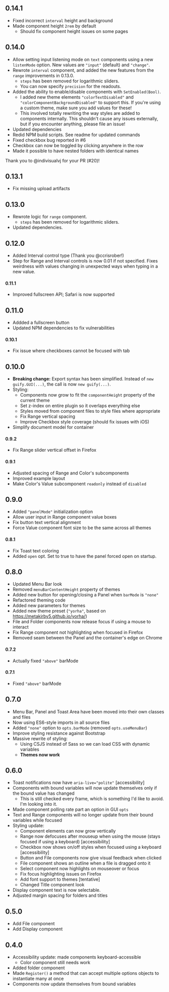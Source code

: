 ## 0.14.1

- Fixed incorrect `interval` height and background
- Made component height `2rem` by default
    - Should fix component height issues on some pages

## 0.14.0

- Allow setting input listening mode on `text` components using a new `listenMode` option. New values are `"input"` (default) and `"change"`.
- Rewrote `interval` component, and added the new features from the `range` improvements in 0.13.0.
    - `steps` has been removed for logarithmic sliders.
    - You can now specify `precision` for the readouts.
- Added the ability to enable/disable components with `SetEnabled(Bool)`.
    - I added new theme elements `"colorTextDisabled"` and `"colorComponentBackgroundDisabled"` to support this. If you're using a custom theme, make sure you add values for these!
    - This involved totally rewriting the way styles are added to components internally. This shouldn't cause any issues externally, but if you encounter anything, please file an issue!
- Updated dependencies
- Redid NPM build scripts. See readme for updated commands
- Fixed checkbox bug reported in #6
- Checkbox can now be toggled by clicking anywhere in the row
- Made it possible to have nested folders with identical names

Thank you to @indivisualvj for your PR (#20)!

## 0.13.1

- Fix missing upload artifacts

## 0.13.0

- Rewrote logic for `range` component.
    - `steps` has been removed for logarithmic sliders.
- Updated dependencies.

## 0.12.0

- Added Interval control type (Thank you @ccrisrober!)
- Step for Range and Interval controls is now 0.01 if not specified. Fixes weirdness with values changing in unexpected ways when typing in a new value.

#### 0.11.1

- Improved fullscreen API; Safari is now supported

## 0.11.0

- Addded a fullscreen button
- Updated NPM dependencies to fix vulnerabilities

#### 0.10.1

- Fix issue where checkboxes cannot be focused with tab

## 0.10.0

- **Breaking change:** Export syntax has been simplified. Instead of `new guify.GUI(...)`,
the call is now `new guify(...)`.
- Styling:
    - Components now grow to fit the `componentHeight` property of the current theme
    - Set z-index on entire plugin so it overlaps everything else
    - Styles moved from component files to style files where appropriate
    - Fix Range vertical spacing
    - Improve Checkbox style coverage (should fix issues with iOS)
- Simplify document model for container

#### 0.9.2

- Fix Range slider vertical offset in Firefox

#### 0.9.1

- Adjusted spacing of Range and Color's subcomponents
- Improved example layout
- Make Color's Value subcomponent `readonly` instead of `disabled`

## 0.9.0

- Added `"panelMode"` initialization option
- Allow user input in Range component value boxes
- Fix button text vertical alignment
- Force Value component font size to be the same across all themes

#### 0.8.1

- Fix Toast text coloring
- Added `open` opt. Set to true to have the panel forced open on startup.

## 0.8.0

- Updated Menu Bar look
- Removed `menuBarContentHeight` property of themes
- Added new button for opening/closing a Panel when `barMode` is `"none"`
- Refactored theming code
- Added new parameters for themes
- Added new theme preset (`"yorha"`, based on https://metakirby5.github.io/yorha/)
- File and Folder components now release focus if using a mouse to interact
- Fix Range component not highlighting when focused in Firefox
- Removed seam between the Panel and the container's edge on Chrome


#### 0.7.2

- Actually fixed `"above"` barMode

#### 0.7.1

- Fixed `"above"` barMode

## 0.7.0

- Menu Bar, Panel and Toast Area have been moved into their own classes and files
- Now using ES6-style imports in all source files
- Added `"none"` option to `opts.barMode` (removed `opts.useMenuBar`)
- Improve styling resistance against Bootstrap
- Massive rewrite of styling:
    - Using CSJS instead of Sass so we can load CSS with dynamic variables
    - **Themes now work**

## 0.6.0

- Toast notifications now have `aria-live="polite"` [accessibility]
- Components with bound variables will now update themselves only if the bound value has changed
    - This is still checked every frame, which is something I'd like to avoid. I'm looking into it.
- Made component polling rate part an option in GUI `opts`
- Text and Range components will no longer update from their bound variables while focused
- Styling update:
    - Component elements can now grow vertically
    - Range now defocuses after mouseup when using the mouse (stays focused if using a keyboard) [accessibility]
    - Checkbox now shows on/off styles when focused using a keyboard [accessibility]
    - Button and File components now give visual feedback when clicked
    - File component shows an outline when a file is dragged onto it
    - Select component now highlights on mouseover or focus
    - Fix focus highlighting issues on Firefox
    - Add font support to themes [tentative]
    - Changed Title component look
- Display component text is now selectable.
- Adjusted margin spacing for folders and titles


## 0.5.0

- Add File component
- Add Display component


## 0.4.0

- Accessibility update: made components keyboard-accessible
    - Color component still needs work
- Added folder component
- Made `Register()` a method that can accept multiple options objects to instantiate many at once
- Components now update themselves from bound variables
